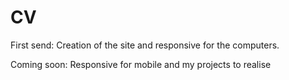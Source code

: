 # CV

First send: Creation of the site and responsive for the computers.

Coming soon: Responsive for mobile and my projects to realise
